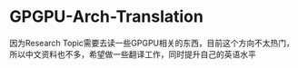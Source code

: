 # GPGPU-Arch-Translation
因为Research Topic需要去读一些GPGPU相关的东西，目前这个方向不太热门，所以中文资料也不多，希望做一些翻译工作，同时提升自己的英语水平
